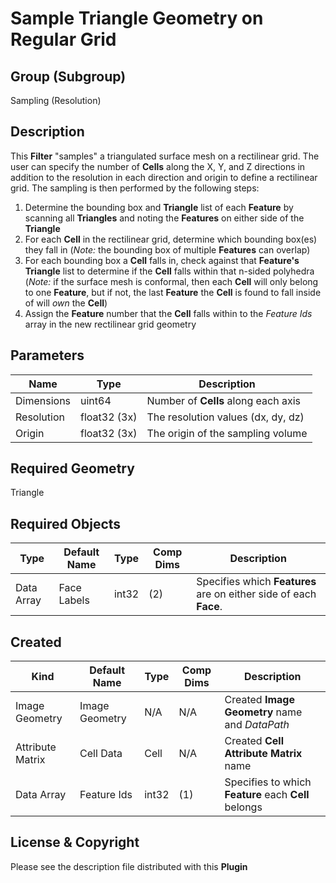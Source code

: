 # Sample Triangle Geometry on Regular Grid

## Group (Subgroup)

Sampling (Resolution)

## Description

This **Filter** "samples" a triangulated surface mesh on a rectilinear grid. The user can specify the number of **Cells** along the X, Y, and Z directions in addition to the resolution in each direction and origin to define a rectilinear grid.  The sampling is then performed by the following steps:

1. Determine the bounding box and **Triangle** list of each **Feature** by scanning all **Triangles** and noting the **Features** on either side of the **Triangle**
2. For each **Cell** in the rectilinear grid, determine which bounding box(es) they fall in (*Note:* the bounding box of multiple **Features** can overlap)
3. For each bounding box a **Cell** falls in, check against that **Feature's** **Triangle** list to determine if the **Cell** falls within that n-sided polyhedra (*Note:* if the surface mesh is conformal, then each **Cell** will only belong to one **Feature**, but if not, the last **Feature** the **Cell** is found to fall inside of will *own* the **Cell**)
4. Assign the **Feature** number that the **Cell** falls within to the *Feature Ids* array in the new rectilinear grid geometry

## Parameters

| Name | Type | Description |
|------------|------| --------------------------------- |
| Dimensions | uint64 | Number of **Cells** along each axis |
| Resolution | float32 (3x) | The resolution values (dx, dy, dz) |
| Origin | float32 (3x) | The origin of the sampling volume |

## Required Geometry

Triangle

## Required Objects

| Type | Default Name | Type | Comp Dims | Description |
|------|--------------|-----|-----|-----------------------------------|
| Data Array | Face Labels | int32 | (2) | Specifies which **Features** are on either side of each **Face**. |

## Created

| Kind                      | Default Name | Type     | Comp Dims | Description                                 |
|---------------------------|--------------|----------|--------|---------------------------------------------|
| Image Geometry | Image Geometry | N/A | N/A | Created **Image Geometry** name and *DataPath* |
|   Attribute Matrix   | Cell Data | Cell | N/A | Created **Cell Attribute Matrix** name |
| Data Array | Feature Ids | int32 | (1) | Specifies to which **Feature** each **Cell** belongs |

## License & Copyright

Please see the description file distributed with this **Plugin**
